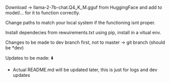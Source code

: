 Download -> llama-2-7b-chat.Q4_K_M.gguf from HuggingFace and add to model/... for it to function correctly. 

Change paths to match your local system if the functioning isnt proper. 

Install dependecies from rewuirements.txt using pip, install in a vitual env.

Changes to be made to dev branch first, not to master -> git branch (should be *dev)
                    
Updates to be made: ⬇️



* Actual README.md will be updated later, this is just for logs and dev updates